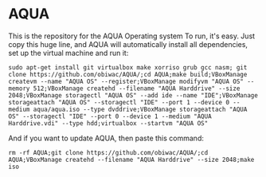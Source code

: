 # AQUA
This is the repository for the AQUA Operating system
To run, it's easy. Just copy this huge line, and AQUA will automatically install all dependencies, set up the virtual machine and run it:

`sudo apt-get install git virtualbox make xorriso grub gcc nasm; git clone https://github.com/obiwac/AQUA/;cd AQUA;make build;VBoxManage createvm --name "AQUA OS" --register;VBoxManage modifyvm "AQUA OS" --memory 512;VBoxManage createhd --filename "AQUA Harddrive" --size 2048;VBoxManage storagectl "AQUA OS" --add ide --name "IDE";VBoxManage storageattach "AQUA OS" --storagectl "IDE" --port 1 --device 0 --medium aqua/aqua.iso --type dvddrive;VBoxManage storageattach "AQUA OS" --storagectl "IDE" --port 0 --device 1 --medium "AQUA Harddrive.vdi" --type hdd;virtualbox --startvm "AQUA OS"`

And if you want to update AQUA, then paste this command:

`rm -rf AQUA;git clone https://github.com/obiwac/AQUA/;cd AQUA;VBoxManage createhd --filename "AQUA Harddrive" --size 2048;make iso`
